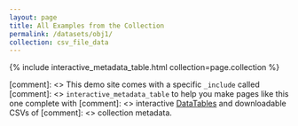 ```yaml
---
layout: page
title: All Examples from the Collection
permalink: /datasets/obj1/
collection: csv_file_data
---
```


{% include interactive_metadata_table.html collection=page.collection %}

[comment]: <> This demo site comes with a specific `_include` called 
[comment]: <> `interactive_metadata_table` to help you make pages like this one complete with 
[comment]: <> interactive [DataTables](https://datatables.net/) and downloadable CSVs of [comment]: <> collection metadata.